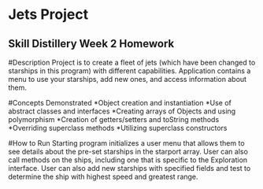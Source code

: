 # Jets Project
## Skill Distillery Week 2 Homework

#Description
Project is to create a fleet of jets (which have been changed to starships in this program) with different capabilities. Application contains a menu to use your starships, add new ones, and access information about them.

#Concepts Demonstrated
*Object creation and instantiation
*Use of abstract classes and interfaces
*Creating arrays of Objects and using polymorphism
*Creation of getters/setters and toString methods
*Overriding superclass methods
*Utilizing superclass constructors

#How to Run
Starting program initializes a user menu that allows them to see details about the pre-set starships in the starport array.  User can also call methods on the ships, including one that is specific to the Exploration interface.  User can also add new starships with specified fields and test to determine the ship with highest speed and greatest range.

